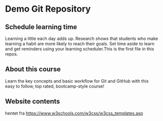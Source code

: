 # Demo Git Repository

## Schedule learning time

Learning a little each day adds up. Research shows that students who make learning a habit are more likely to reach their goals. Set time aside to learn and get reminders using your learning scheduler.This is the first file in this repos.

## About this course

Learn the key concepts and basic workflow for Git and GitHub with this easy to follow, top rated, bootcamp-style course!

## Website contents
hentet fra https://www.w3schools.com/w3css/w3css_templates.asp